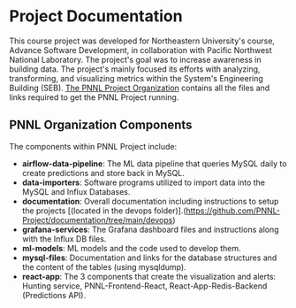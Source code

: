 # Project Documentation

This course project was developed for Northeastern University's course, Advance Software Development, in collaboration with Pacific Northwest National Laboratory. The project's goal was to increase awareness in building data. The project's mainly focused its efforts with analyzing, transforming, and visualizing metrics within the System's Engineering Building (SEB). [The PNNL Project Organization](https://github.com/PNNL-Project/) contains all the files and links required to get the PNNL Project running.

## PNNL Organization Components

The components within PNNL Project include:  

* **airflow-data-pipeline**: The ML data pipeline that queries MySQL daily to create predictions and store back in MySQL.
* **data-importers**: Software programs utilized to import data into the MySQL and Influx Databases.
* **documentation**: Overall documentation including instructions to setup the projects [(located in the devops folder)].(https://github.com/PNNL-Project/documentation/tree/main/devops)
* **grafana-services**: The Grafana dashboard files and instructions along with the Influx DB files.
* **ml-models**: ML models and the code used to develop them.
* **mysql-files**: Documentation and links for the database structures and the content of the tables (using mysqldump).
* **react-app**: The 3 components that create the visualization and alerts: Hunting service, PNNL-Frontend-React, React-App-Redis-Backend (Predictions API).



